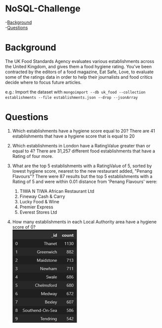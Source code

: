 # NoSQL-Challenge

 -[Background](#Background)<br>
 -[Questions](#questions)

# Background
The UK Food Standards Agency evaluates various establishments across the United Kingdom, and gives them a food hygiene rating. You've been contracted by the editors of a food magazine, Eat Safe, Love, to evaluate some of the ratings data in order to help their journalists and food critics decide where to focus future articles.

e.g.: Import the dataset with `mongoimport --db uk_food --collection establishments --file establishments.json --drop --jsonArray`

# Questions
1) Which establishments have a hygiene score equal to 20?
There are 41 establishments that have a hygiene score that is equal to 20

2) Which establishments in London have a RatingValue greater than or equal to 4?
There are 31,257 different food establishments that have a Rating of four more.

3) What are the top 5 establishments with a RatingValue of 5, sorted by lowest hygiene score, nearest to the new restaurant added, "Penang Flavours"?
There were 87 results but the top 5 establishments with a Rating of 5 and were within 0.01 distance from 'Penang Flavours' were:
    1) TIWA N TIWA African Restaurant Ltd
    2) Fineway Cash & Carry
    3) Lucky Food & Wine
    4) Premier Express
    5) Everest Stores Ltd

4) How many establishments in each Local Authority area have a hygiene score of 0?<br>
![hygiene_of_zero](/Resources/images/LocalAuthority_hygiene_zero.png)
